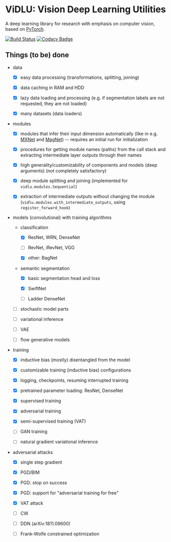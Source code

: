# ViDLU: Vision Deep Learning Utilities

A deep learning library for research with emphasis on computer vision, based on [PyTorch](https://pytorch.org/).

[![Build Status](https://travis-ci.org/Ivan1248/Vidlu.svg?branch=master)](https://travis-ci.org/Ivan1248/Vidlu)
[![Codacy Badge](https://api.codacy.com/project/badge/Grade/7f89c65e677f490bab26c0e5c7cae116)](https://www.codacy.com/manual/Ivan1248/Vidlu?utm_source=github.com&utm_medium=referral&utm_content=Ivan1248/Vidlu&utm_campaign=Badge_Grade)


## Things (to be) done

-   data

    -   [x] easy data processing (transformations, splitting, joining)

    -   [x] data caching in RAM and HDD

    -   [x] lazy data loading and processing (e.g. if segmentation labels are not requested, they are not loaded)

    -   [x] many datasets (data loaders)

-   modules

    -   [x] modules that infer their input dimension automatically (like in e.g. [MXNet](http://mxnet.incubator.apache.org/) and
        [MagNet](https://github.com/MagNet-DL/magnet)) -- requires an initial run for initialization

    -   [x] procedures for getting module names (paths) from the call stack and extracting intermediate layer outputs through their names

    -   [x] high generality/customizability of components and models (deep arguments) (not completely satisfactory)

    -   [x] deep module splitting and joining (implemented for `vidlu.modules.Sequential`)

    -   [x] extraction of intermediate outputs without changing the module (`vidlu.modules.with_intermediate_outputs`, using `register_forward_hook`)

-   models (convolutional) with training algorithms

    -   classification

        -   [x] ResNet, WRN, DenseNet

        -   [ ] RevNet, iRevNet, VGG

        -   [x] other: BagNet

    -   semantic segmentation

        -   [x] basic segmentation head and loss

        -   [x] SwiftNet

        -   [ ] Ladder DenseNet

    -   [ ] stochastic model parts

    -   [ ] variational inference

    -   [ ] VAE

    -   [ ] flow generative models

-   training

    -   [x] inductive bias (mostly) disentangled from the model

    -   [x] customizable training (inductive bias) configurations

    -   [x] logging, checkpoints, resuming interrupted training

    -   [x] pretrained parameter loading: ResNet, DenseNet

    -   [x] supervised training

    -   [x] adversarial training

    -   [x] semi-supervised training (VAT)

    -   [ ] GAN training

    -   [ ] natural gradient variational inference

-   adversarial attacks

    -   [x] single step gradient

    -   [x] PGD/BIM

    -   [x] PGD: stop on success

    -   [x] PGD: support for "adversarial training for free"

    -   [x] VAT attack

    -   [ ] CW

    -   [ ] DDN (arXiv:1811.09600)

    -   [ ] Frank-Wolfe constrained optimization

<!--
In many places in the code some parameter names end with "_f". 
This means that the argument is not a final object but a factory (hence "_f") 
that produces an object, e.g. "backbone_f()" should produce a "backbone". This 
is to allow more flexibility e.g.

```
def foo(..., bar_f=make_some_bar):
    ...

def make_some_bar(..., baz_f=make_some_baz):
    ...
    
def make_some_baz(..., swallow_type='european'):
    ...

t=ArgTree
argtree_partial(foo, bar_f=ArgTree(baz_f=t(swallow_type='african)))
```

instead of

```
def foo(..., bar_args, baz_args):
    make_some_bar(..., **bar_args, **baz_args)
    ...

def make_some_bar(..., **baz_args):
    make_some_baz(..., **baz_args)
    ...
    
def make_some_baz(..., swallow_type='european'):
    ...

foo(baz_args=dict(swallow_type='african'))
```
-->
